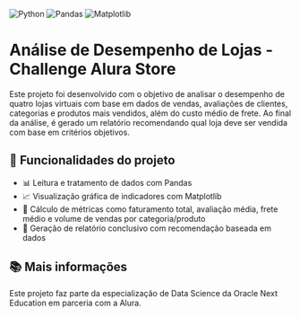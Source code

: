 ![Python](https://img.shields.io/badge/Python-3.8%2B-blue)
![Pandas](https://img.shields.io/badge/Pandas-1.3.0-blue)
![Matplotlib](https://img.shields.io/badge/Matplotlib-3.4.0-blue)

# Análise de Desempenho de Lojas - Challenge Alura Store

Este projeto foi desenvolvido com o objetivo de analisar o desempenho de quatro lojas virtuais com base em dados de vendas, avaliações de clientes, categorias e produtos mais vendidos, além do custo médio de frete. Ao final da análise, é gerado um relatório recomendando qual loja deve ser vendida com base em critérios objetivos.

## 🔧 Funcionalidades do projeto

- 📊 Leitura e tratamento de dados com Pandas
- 📈 Visualização gráfica de indicadores com Matplotlib
- 🧮 Cálculo de métricas como faturamento total, avaliação média, frete médio e volume de vendas por categoria/produto
- 📝 Geração de relatório conclusivo com recomendação baseada em dados



## 📚 Mais informações

Este projeto faz parte da especialização de Data Science da Oracle Next Education em parceria com a Alura.
